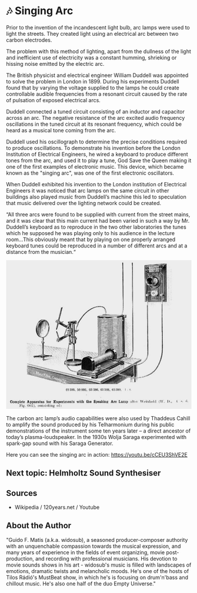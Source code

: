 # 🎶 Singing Arc

Prior to the invention of the incandescent light bulb, arc lamps were used to light the streets. They created light using an electrical arc between two carbon electrodes.

The problem with this method of lighting, apart from the dullness of the light and inefficient use of electricity was a constant humming, shrieking or hissing noise emitted by the electric arc.

The British physicist and electrical engineer William Duddell was appointed to solve the problem in London in 1899. During his experiments Duddell found that by varying the voltage supplied to the lamps he could create controllable audible frequencies from a resonant circuit caused by the rate of pulsation of exposed electrical arcs.

Duddell connected a tuned circuit consisting of an inductor and capacitor across an arc. The negative resistance of the arc excited audio frequency oscillations in the tuned circuit at its resonant frequency, which could be heard as a musical tone coming from the arc.

Duddell used his oscillograph to determine the precise conditions required to produce oscillations. To demonstrate his invention before the London Institution of Electrical Engineers, he wired a keyboard to produce different tones from the arc, and used it to play a tune, God Save the Queen making it one of the first examples of electronic music. This device, which became known as the "singing arc", was one of the first electronic oscillators.

When Duddell exhibited his invention to the London institution of Electrical Engineers it was noticed that arc lamps on the same circuit in other buildings also played music from Duddell’s machine this led to speculation that music delivered over the lighting network could be created.

“All three arcs were found to be supplied with current from the street mains, and it was clear that this main current had been varied in such a way by Mr. Duddell’s keyboard as to reproduce in the two other laboratories the tunes which he supposed he was playing only to his audience in the lecture room…This obviously meant that by playing on one properly arranged keyboard tunes could be reproduced in a number of different arcs and at a distance from the musician.“

![Complete Apparatus for Experiments with the speaking Arc Lamp after Weinfold](_static/images/singing-arc/singing-arc.png)

The carbon arc lamp’s audio capabilities were also used by Thaddeus Cahill to amplify the sound produced by his Telharmonium during his public demonstrations of the instrument some ten years later – a direct ancestor of today’s plasma-loudspeaker. In the 1930s Wolja Saraga experimented with spark-gap sound with his Saraga Generator.

Here you can see the singing arc in action: <https://youtu.be/cCEU3ShVE2E>

## Next topic: Helmholtz Sound Synthesiser

## Sources

- Wikipedia / 120years.net / Youtube

## About the Author

"Guido F. Matis (a.k.a. widosub), a seasoned producer-composer authority with an unquenchable compassion towards the musical expression, and many years of experience in the fields of event organizing, movie post-production, and recording with professional musicians. His devotion to movie sounds shows in his art - widosub's music is filled with landscapes of emotions, dramatic twists and melancholic moods. He's one of the hosts of Tilos Rádió's MustBeat show, in which he's is focusing on drum'n'bass and chillout
music. He's also one half of the duo Empty Universe."
